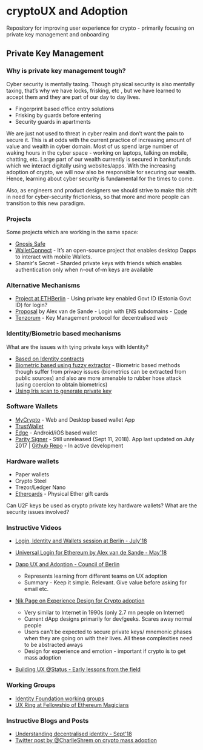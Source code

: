 # cryptoUX and Adoption
Repository for improving user experience for crypto - primarily focusing on private key management and onboarding

## Private Key Management

### Why is private key management tough?
 Cyber security is mentally taxing. Though physical security is also mentally taxing, that’s why we have locks, frisking, etc , but we have learned to accept them and they are part of our day to day lives.
 * Fingerprint based office entry solutions 
 * Frisking by guards before entering
 * Security guards in apartments 
 
 We are just not used to threat in cyber realm and don’t want the pain to secure it. This is at odds with the current practice of increasing amount of value and wealth in cyber domain. Most of us spend large number of waking hours in the cyber space - working on laptops, talking on mobile, chatting, etc. Large part of our wealth currently is secured in banks/funds which we interact digitally using websites/apps. With the increasing adoption of crypto, we will now also be responsible for securing our wealth. Hence, learning about cyber security is fundamental for the times to come.

 Also, as engineers and product designers we should strive to make this shift in need for cyber-security frictionless, so that more and more people can transition to this new paradigm.

 ### Projects
 Some projects which are working in the same space:
* [Gnosis Safe](https://safe.gnosis.io)
* [WalletConnect](https://walletconnect.org/) - It’s an open-source project that enables desktop Dapps to interact with mobile Wallets.
* Shamir's Secret - Sharded private keys with friends which enables authentication only when n-out of-m  keys are available

### Alternative Mechanisms
* [Project at ETHBerlin](https://devpost.com/software/ethstonia-identity) - Using private key enabled Govt ID (Estonia Govt ID) for login?   
* [Proposal](https://github.com/ethereum/EIPs/pull/1078) by Alex van de Sande - Login with ENS subdomains - [Code](https://github.com/status-im/contracts/blob/73-economic-abstraction/contracts/identity/IdentityGasRelay.sol)
* [Tenzorum](https://tenzorum.org/) - Key Management protocol for decentralised web

### Identity/Biometric based mechanisms
What are the issues with tying private keys with Identity?
* [Based on Identity contracts](https://github.com/EthWorks/EthereumIdentitySDK)
* [Biometric based using fuzzy extractor](https://www.notion.so/Design-Spec-fa2b4e36d1b74d56bfca7a5062aa5faf) - Biometric based methods though suffer from privacy issues (biometrics can be extracted from public sources) and also are more amenable to rubber hose attack (using coercion to obtain biometrics) 
* [Using Iris scan to generate private key](https://www.ncbi.nlm.nih.gov/pubmed/18784013) 

### Software Wallets
* [MyCrypto](https://mycrypto.com/) - Web and Desktop based wallet App
* [TrustWallet](https://github.com/TrustWallet)
* [Edge](https://edge.app/) - Android/iOS based wallet
* [Parity Signer](https://play.google.com/store/apps/details?id=com.nativesigner&hl=en_IN) - Still unreleased (Sept 11, 2018). App last updated on July 2017 | 
  [Github Repo](https://github.com/paritytech/parity-signer) - In active development

### Hardware wallets
* Paper wallets
* Crypto Steel
* Trezor/Ledger Nano
* [Ethercards](https://ether.cards/) - Physical Ether gift cards

Can U2F keys be used as crypto private key hardware wallets? What are the security issues involved?

### Instructive Videos
* [Login, Identity and Wallets session at Berlin - July'18](https://view.ly/v/ZICBx62MbHdh)

* [Universal Login for Ethereum by Alex van de Sande - May'18](https://www.youtube.com/watch?v=qF2lhJzngto) 

* [Dapp UX and Adoption - Council of Berlin](https://view.ly/v/tWsj3yLPeUR8)
  + Represents learning from different teams on UX adoption
  + Summary - Keep it simple. Relevant. Give value before asking for email etc.

* [Nik Page on Experience Design for Crypto adoption](https://www.youtube.com/watch?v=pMZ0FHtgXho)

   + Very similar to Internet in 1990s (only 2.7 mn people on Internet)
   + Current dApp designs primarily for dev/geeks. Scares away normal people
   + Users can't be expected to secure private keys/ mnemonic phases when they are going on with their lives. All these complexities need to be abstracted aways
   + Design for experience and emotion - important if crypto is to get mass adoption

* [Building UX @Status - Early lessons from the field](https://www.youtube.com/watch?v=1Si7QmNOb_8)


### Working Groups
* [ Identity Foundation working groups](http://identity.foundation/working-groups)
* [ UX Ring at Fellowship of Ethereum Magicians](https://ethereum-magicians.org/c/working-groups/User-Experience)

### Instructive Blogs and Posts
* [ Understanding decentralised identity - Sept'18](https://thecontrol.co/understanding-decentralized-identity-433abb343279)
* [Twitter post by @CharlieShrem on crypto mass adoption](https://twitter.com/CharlieShrem/status/1009046658661994496)


